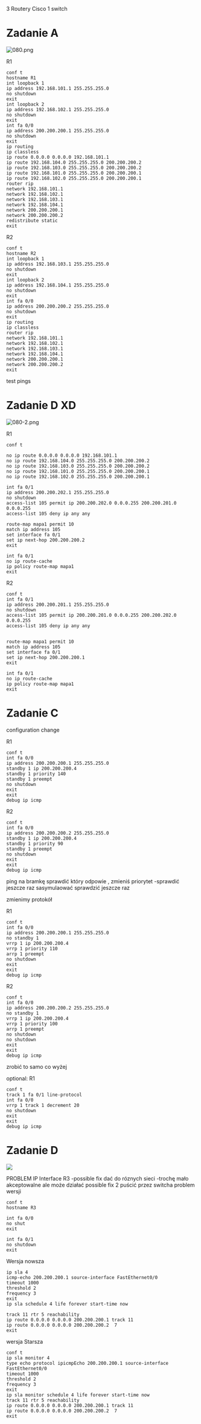 3 Routery Cisco
1 switch

Zadanie A
========================

![080.png](080-1.png)

R1
```
conf t
hostname R1
int loopback 1
ip address 192.168.101.1 255.255.255.0
no shutdown
exit
int loopback 2
ip address 192.168.102.1 255.255.255.0
no shutdown
exit
int fa 0/0
ip address 200.200.200.1 255.255.255.0
no shutdown
exit
ip routing
ip classless
ip route 0.0.0.0 0.0.0.0 192.168.101.1
ip route 192.168.104.0 255.255.255.0 200.200.200.2
ip route 192.168.103.0 255.255.255.0 200.200.200.2
ip route 192.168.101.0 255.255.255.0 200.200.200.1
ip route 192.168.102.0 255.255.255.0 200.200.200.1
router rip
network 192.168.101.1
network 192.168.102.1
network 192.168.103.1
network 192.168.104.1
network 200.200.200.1
network 200.200.200.2
redistribute static
exit
```

R2
```
conf t
hostname R2
int loopback 1
ip address 192.168.103.1 255.255.255.0
no shutdown
exit
int loopback 2
ip address 192.168.104.1 255.255.255.0
no shutdown
exit
int fa 0/0
ip address 200.200.200.2 255.255.255.0
no shutdown
exit
ip routing
ip classless
router rip
network 192.168.101.1
network 192.168.102.1
network 192.168.103.1
network 192.168.104.1
network 200.200.200.1
network 200.200.200.2
exit
```

test pings

Zadanie D XD
========================

![080-2.png](080-2.png)

R1
```
conf t

no ip route 0.0.0.0 0.0.0.0 192.168.101.1
no ip route 192.168.104.0 255.255.255.0 200.200.200.2
no ip route 192.168.103.0 255.255.255.0 200.200.200.2
no ip route 192.168.101.0 255.255.255.0 200.200.200.1
no ip route 192.168.102.0 255.255.255.0 200.200.200.1

int fa 0/1
ip address 200.200.202.1 255.255.255.0
no shutdown
access-list 105 permit ip 200.200.202.0 0.0.0.255 200.200.201.0 0.0.0.255
access-list 105 deny ip any any

route-map mapa1 permit 10
match ip address 105
set interface fa 0/1
set ip next-hop 200.200.200.2
exit

int fa 0/1
no ip route-cache
ip policy route-map mapa1
exit
```

R2
```
conf t
int fa 0/1
ip address 200.200.201.1 255.255.255.0
no shutdown
access-list 105 permit ip 200.200.201.0 0.0.0.255 200.200.202.0 0.0.0.255
access-list 105 deny ip any any


route-map mapa1 permit 10
match ip address 105
set interface fa 0/1
set ip next-hop 200.200.200.1
exit

int fa 0/1
no ip route-cache
ip policy route-map mapa1
exit
```
Zadanie C
========================

configuration change

R1
```
conf t
int fa 0/0
ip address 200.200.200.1 255.255.255.0
standby 1 ip 200.200.200.4
standby 1 priority 140
standby 1 preempt
no shutdown
exit
exit
debug ip icmp
```

R2
```
conf t
int fa 0/0
ip address 200.200.200.2 255.255.255.0
standby 1 ip 200.200.200.4
standby 1 priority 90
standby 1 preempt
no shutdown
exit
exit
debug ip icmp
```

ping na bramkę
sprawdić który odpowie , zmieniś priorytet -sprawdić jeszcze raz
sasymulaować
sprawdzić jeszcze raz

zmienimy protokół

R1
```
conf t
int fa 0/0
ip address 200.200.200.1 255.255.255.0
no standby 1
vrrp 1 ip 200.200.200.4
vrrp 1 priority 110
arrp 1 preempt
no shutdown
exit
exit
debug ip icmp
```

R2
```
conf t
int fa 0/0
ip address 200.200.200.2 255.255.255.0
no standby 1
vrrp 1 ip 200.200.200.4
vrrp 1 priority 100
arrp 1 preempt
no shutdown
no shutdown
exit
exit
debug ip icmp
```

zrobić to samo co wyżej

optional:
R1
```
conf t
track 1 fa 0/1 line-protocol
int fa 0/0
vrrp 1 track 1 decrement 20
no shutdown
exit
exit
debug ip icmp
```

Zadanie D
========================
![](080-4.png)

PROBLEM IP Interface R3 -possible fix dać do róznych sieci  -trochę mało akceptowalne ale może działać
possible fix 2 puścić przez switcha
problem wersji

```
conf t
hostname R3

int fa 0/0
no shut
exit

int fa 0/1
no shutdown
exit
```

Wersja nowsza
```
ip sla 4
icmp-echo 200.200.200.1 source-interface FastEthernet0/0
timeout 1000
threshold 2
frequency 3
exit
ip sla schedule 4 life forever start-time now

track 11 rtr 5 reachability
ip route 0.0.0.0 0.0.0.0 200.200.200.1 track 11
ip route 0.0.0.0 0.0.0.0 200.200.200.2  7
exit
```

wersja Starsza
```
conf t
ip sla monitor 4
type echo protocol ipicmpEcho 200.200.200.1 source-interface FastEthernet0/0
timeout 1000
threshold 2
frequency 3
exit
ip sla monitor schedule 4 life forever start-time now
track 11 rtr 5 reachability
ip route 0.0.0.0 0.0.0.0 200.200.200.1 track 11
ip route 0.0.0.0 0.0.0.0 200.200.200.2  7
exit
```
